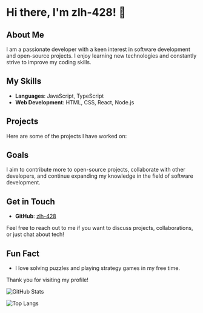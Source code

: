 # Hi there, I'm zlh-428! 👋

## About Me

I am a passionate developer with a keen interest in software development and open-source projects. I enjoy learning new technologies and constantly strive to improve my coding skills.

## My Skills

- **Languages**: JavaScript, TypeScript
- **Web Development**: HTML, CSS, React, Node.js

## Projects

Here are some of the projects I have worked on:

## Goals

I aim to contribute more to open-source projects, collaborate with other developers, and continue expanding my knowledge in the field of software development.

## Get in Touch

- **GitHub**: [zlh-428](https://github.com/zlh-428)

Feel free to reach out to me if you want to discuss projects, collaborations, or just chat about tech!

## Fun Fact

- I love solving puzzles and playing strategy games in my free time.

Thank you for visiting my profile!

![GitHub Stats](https://github-readme-stats.vercel.app/api?username=zlh-428&show_icons=true&theme=radical)

![Top Langs](https://github-readme-stats.vercel.app/api/top-langs/?username=zlh-428&layout=compact&theme=radical)